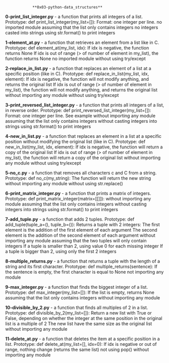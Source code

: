 				**0x03-python-data_structures**

**0-print_list_integer.py** - a function that prints all integers of a list.
				Prototype: def print_list_integer(my_list=[]):
				Format: one integer per line.
				no imported module
				assuming that the list only contains integers
				no integers casted  into strings
				using str.format() to print integers

**1-element_at.py** - a function that retrieves an element from a list like in C.
			Prototype: def element_at(my_list, idx):
			If idx is negative, the function returns None
			If idx is out of range (> of number of element in my_list), the function returns None
			no imported module
			without using try/except

**2-replace_in_list.py** - a function that replaces an element of a list at a specific position (like in C).
			Prototype: def replace_in_list(my_list, idx, element):
			If idx is negative, the function will not modify anything, and returns the original list
			If idx is out of range (> of number of element in my_list), the function will not modify anything, and returns the original list
			without importing any module
			without using try/except

**3-print_reversed_list_integer.py** - a function that prints all integers of a list, in reverse order.
					Prototype: def print_reversed_list_integer(my_list=[]):
					Format: one integer per line. See example
					without importing any module
					assuming that the list only contains integers
					without casting integers into strings
					using str.format() to print integers

**4-new_in_list.py** - a function that replaces an element in a list at a specific position without modifying the original list (like in C).
			Prototype: def new_in_list(my_list, idx, element):
			If idx is negative, the function will return a copy of the original list
			If idx is out of range (> of number of element in my_list), the function will return a copy of the original list
			without importing any module
			without using try/except

**5-no_c.py** - a function that removes all characters c and C from a string.
		Prototype: def no_c(my_string):
		The function will return the new string
		without importing any module
		without using str.replace()

**6-print_matrix_integer.py** - a function that prints a matrix of integers.
				Prototype: def print_matrix_integer(matrix=[[]]):
				without importing any module
				assuming that the list only contains integers
				without casting integers into strings
				using str.format() to print integers

**7-add_tuple.py** - a function that adds 2 tuples.
			Prototype: def add_tuple(tuple_a=(), tuple_b=()):
			Returns a tuple with 2 integers:
				The first element is the addition of the first element of each argument
				The second element is the addition of the second element of each argument
			without importing any module
			assuming that the two tuples will only contain integers
			If a tuple is smaller than 2, using value 0 for each missing integer
			If a tuple is bigger than 2, using only the first 2 integers

**8-multiple_returns.py** - a function that returns a tuple with the length of a string and its first character.
				Prototype: def multiple_returns(sentence):
				If the sentence is empty, the first character is equal to None
				not importing any module

**9-max_integer.py** - a function that finds the biggest integer of a list.
			Prototype: def max_integer(my_list=[]):
			If the list is empty, returns None
			assuming that the list only contains integers
			without importing any module

**10-divisible_by_2.py** - a function that finds all multiples of 2 in a list.
				Prototype: def divisible_by_2(my_list=[]):
				Return a new list with True or False,
				depending on whether the integer at the same position in the original list is a multiple of 2
				The new list have the same size as the original list
				without importing any module

**11-delete_at.py** - a function that deletes the item at a specific position in a list.
			Prototype: def delete_at(my_list=[], idx=0):
			If idx is negative or out of range, nothing change (returns the same list)
			not using pop()
			without importing any module
